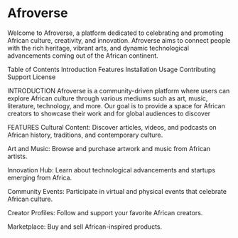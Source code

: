 # Afroverse
Welcome to Afroverse, a platform dedicated to celebrating and promoting African culture, creativity, and innovation. Afroverse aims to connect people with the rich heritage, vibrant arts, and dynamic technological advancements coming out of the African continent.

Table of Contents 
Introduction
Features
Installation
Usage
Contributing
Support
License

INTRODUCTION 
Afroverse is a community-driven platform where users can explore African culture through various mediums such as art, music, literature, technology, and more. Our goal is to provide a space for African creators to showcase their work and for global audiences to discover

FEATURES
Cultural Content: Discover articles, videos, and podcasts on African history, traditions, and contemporary culture.

Art and Music: Browse and purchase artwork and music from African artists.

Innovation Hub: Learn about technological advancements and startups emerging from Africa.

Community Events: Participate in virtual and physical events that celebrate African culture.

Creator Profiles: Follow and support your favorite African creators.

Marketplace: Buy and sell African-inspired products.

